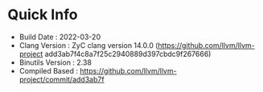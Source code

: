 # Quick Info
* Build Date : 2022-03-20
* Clang Version : ZyC clang version 14.0.0 (https://github.com/llvm/llvm-project add3ab7f4c8a7f25c2940889d397cbdc9f267666)
* Binutils Version : 2.38
* Compiled Based : https://github.com/llvm/llvm-project/commit/add3ab7f

